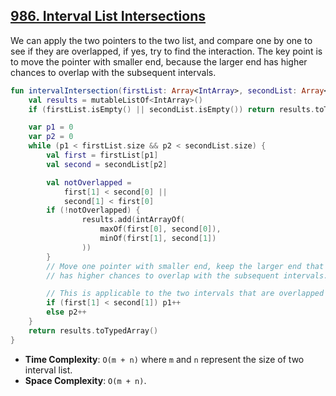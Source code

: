 ## [986. Interval List Intersections](https://leetcode.com/problems/interval-list-intersections)

We can apply the two pointers to the two list, and compare one by one to see if they are overlapped, if yes, try to find the interaction. The key point is to move the pointer with smaller end, because the larger end has higher chances to overlap with the subsequent intervals.

```kotlin
fun intervalIntersection(firstList: Array<IntArray>, secondList: Array<IntArray>): Array<IntArray> {
    val results = mutableListOf<IntArray>()
    if (firstList.isEmpty() || secondList.isEmpty()) return results.toTypedArray()

    var p1 = 0
    var p2 = 0
    while (p1 < firstList.size && p2 < secondList.size) {
        val first = firstList[p1]
        val second = secondList[p2]

        val notOverlapped = 
            first[1] < second[0] || 
            second[1] < first[0] 
        if (!notOverlapped) {
                results.add(intArrayOf(
                    maxOf(first[0], second[0]),
                    minOf(first[1], second[1])
                ))
        }
        // Move one pointer with smaller end, keep the larger end that 
        // has higher chances to overlap with the subsequent intervals.

        // This is applicable to the two intervals that are overlapped or not.
        if (first[1] < second[1]) p1++
        else p2++
    }
    return results.toTypedArray()
}
```

* **Time Complexity**: `O(m + n)` where `m` and `n` represent the size of two interval list.
* **Space Complexity**: `O(m + n)`.